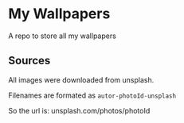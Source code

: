 # My Wallpapers
A repo to store all my wallpapers

## Sources
All images were downloaded from unsplash.

Filenames are formated as `autor-photoId-unsplash`

So the url is: unsplash.com/photos/photoId
